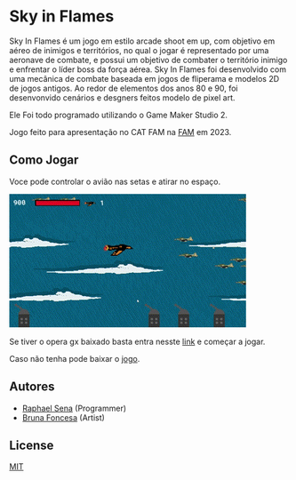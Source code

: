# Sky in Flames
Sky In Flames é um jogo em estilo arcade shoot em up, com objetivo em aéreo de inimigos e territórios, no qual o jogar é representado por uma aeronave de combate, e possui um objetivo de combater o território inimigo e enfrentar o líder boss da força aérea. 
Sky In Flames foi desenvolvido com uma mecânica de combate baseada em jogos de fliperama e modelos 2D de jogos antigos. Ao redor de elementos dos anos 80 e 90, foi desenvonvido cenários e desgners feitos modelo de pixel art.

Ele Foi todo programado utilizando o Game Maker Studio 2.

Jogo feito para apresentação no CAT FAM na [FAM](https://www.vemprafam.com.br) em 2023.


## Como Jogar
Voce pode controlar o avião nas setas e atirar no espaço.

![Gameplay](gameplay.gif)

Se tiver o opera gx baixado basta entra nesste [link](https://gx.games/pt-br/games/e8fwty/sky-in-flames/) e começar a jogar.

Caso não tenha pode baixar o [jogo](https://github.com/Sena-ops/Sky-in-Flames/releases/download/games/sky_in_flames_1.0.zip).

## Autores
- [Raphael Sena](https://github.com/Sena-ops) (Programmer)
- [Bruna Foncesa](https://github.com/Bum4n3d) (Artist)

## License
[MIT](https://github.com/Sena-ops/Sky-in-Flames/blob/main/LICENSE)
